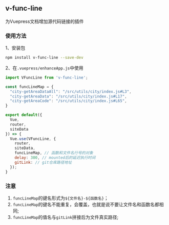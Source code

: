 ## v-func-line

为Vuepress文档增加源代码链接的插件

### 使用方法

1、安装包

```bash
npm install v-func-line --save-dev
```

2、在`.vuepress/enhanceApp.js`中使用

```js
import VFuncLine from 'v-func-line';

const funcLineMap = {
  "city-getAreaDataAll": "/src/utils/city/index.js#L3",
  "city-getAreaData": "/src/utils/city/index.js#L17",
  "city-getAreaCode": "/src/utils/city/index.js#L65",
}

export default({
  Vue,
  router,
  siteData
}) => {
  Vue.use(VFuncLine, {
    router,
    siteData,
    funcLineMap, // 函数和文件名行号的对象
    delay: 300, // mounted后的延迟执行时间
    gitLink: // git仓库路径地址
  });
}
```


### 注意

1. `funcLineMap`的键名形式为`${文件名}-${函数名}`；
2. `funcLineMap`的键名不能重复，会覆盖，也就是说不要让文件名和函数名都相同;
3. `funcLineMap`的值名与`gitLink`拼接后为文件真实路径;

